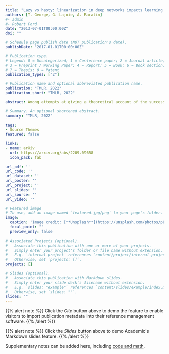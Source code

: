 ```yaml
---
title: "Lazy vs hasty: linearization in deep networks impacts learning schedule based on example difficulty"
authors: [T. George, G. Lajoie, A. Baratin] 
#- admin
#- Robert Ford
date: "2013-07-01T00:00:00Z"
doi: ""

# Schedule page publish date (NOT publication's date).
publishDate: "2017-01-01T00:00:00Z"

# Publication type.
# Legend: 0 = Uncategorized; 1 = Conference paper; 2 = Journal article;
# 3 = Preprint / Working Paper; 4 = Report; 5 = Book; 6 = Book section;
# 7 = Thesis; 8 = Patent
publication_types: ["2"]

# Publication name and optional abbreviated publication name.
publication: "TMLR, 2022"
publication_short: "TMLR, 2022"

abstract: Among attempts at giving a theoretical account of the success of deep neural networks, a recent line of work has identified a so-called `lazy' regime in which the network can be well approximated by its linearization around initialization. Here we investigate the comparative effect of the lazy (linear) and feature learning (non-linear) regimes on subgroups of examples based on their difficulty. Specifically, we show that easier examples are given more weight in feature learning mode, resulting in faster training compared to more difficult ones. In other words, the non-linear dynamics tends to sequentialize the learning of examples of increasing difficulty. We illustrate this phenomenon across different ways to quantify example difficulty, including c-score, label noise, and in the presence of spurious correlations. Our results reveal a new understanding of how deep networks prioritize resources across example difficulty.

# Summary. An optional shortened abstract.
summary: "TMLR, 2022"

tags:
- Source Themes
featured: false

links:
- name: arXiv
  url: https://arxiv.org/abs/2209.09658
  icon_pack: fab
  
url_pdf: ''
url_code: ''
url_dataset: ''
url_poster: ''
url_project: ''
url_slides: ''
url_source: ''
url_video: ''

# Featured image
# To use, add an image named `featured.jpg/png` to your page's folder. 
image:
  caption: 'Image credit: [**Unsplash**](https://unsplash.com/photos/pLCdAaMFLTE)'
  focal_point: ""
  preview_only: false

# Associated Projects (optional).
#   Associate this publication with one or more of your projects.
#   Simply enter your project's folder or file name without extension.
#   E.g. `internal-project` references `content/project/internal-project/index.md`.
#   Otherwise, set `projects: []`.
projects: []

# Slides (optional).
#   Associate this publication with Markdown slides.
#   Simply enter your slide deck's filename without extension.
#   E.g. `slides: "example"` references `content/slides/example/index.md`.
#   Otherwise, set `slides: ""`.
slides: ""
---
```


{{% alert note %}}
Click the *Cite* button above to demo the feature to enable visitors to import publication metadata into their reference management software.
{{% /alert %}}

{{% alert note %}}
Click the *Slides* button above to demo Academic's Markdown slides feature.
{{% /alert %}}

Supplementary notes can be added here, including [code and math](https://sourcethemes.com/academic/docs/writing-markdown-latex/).

